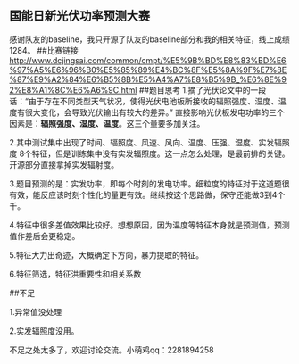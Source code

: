 国能日新光伏功率预测大赛
------
感谢队友的baseline，我只开源了队友的baseline部分和我的相关特征，线上成绩1284。
##比赛链接
http://www.dcjingsai.com/common/cmpt/%E5%9B%BD%E8%83%BD%E6%97%A5%E6%96%B0%E5%85%89%E4%BC%8F%E5%8A%9F%E7%8E%87%E9%A2%84%E6%B5%8B%E5%A4%A7%E8%B5%9B_%E6%8E%92%E8%A1%8C%E6%A6%9C.html
##题目思考
1.摘了光伏论文中的一段话：“由于存在不同类型天气状况，使得光伏电池板所接收的辐照强度、湿度、温度有很大变化，会导致光伏输出有较大的差异。”
直接影响光伏板发电功率的三个因素是：**辐照强度、湿度、温度**。这三个量要多加关注。

2.其中测试集中出现了时间、辐照度、风速、风向、温度、压强、湿度、实发辐照度 8个特征，但是训练集中没有实发辐照度。这一点怎么处理，是最前排的关键。开源部分直接拿掉实发辐射度。

3.题目预测的是：实发功率，即每个时刻的发电功率。细粒度的特征对于这道题很有效，能反应该时刻个性化的量更有效。继续按这个思路做，保守还能做3到4个千。

4.特征中很多差值效果比较好。想想原因，因为温度等特征本身就是预测值，预测值作差后会更稳定。

5.特征大力出奇迹，大概确定下方向，暴力提取的特征。

6.特征筛选，特征洪重要性和相关系数

##不足

1.异常值没处理

2.实发辐照度没用。

不足之处太多了，欢迎讨论交流。小萌鸡qq：2281894258




